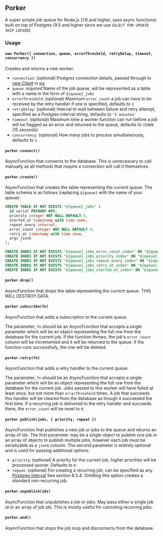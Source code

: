 ## Porker

A super simple job queue for Node.js (7.6 and higher, uses async functions) built on top of Postgres (9.5 and higher since we use `SELECT FOR UPDATE SKIP LOCKED`)

### Usage


#### `new Porker({ connection, queue, errorThreshold, retryDelay, timeout, concurrency })`

Creates and returns a new worker.

- `connection`: (optional) Postgres connection details, passed through to [new Client](https://node-postgres.com/api/client#new-client-config-object-) in [pg](https://node-postgres.com/)
- `queue`: *required* Name of the job queue, will be represented as a table with a name in the form of `${queue}_jobs`
- `errorThreshold`: (optional) Maximum `error_count` a job can have to be received by the retry handler if one is specified, defaults to `1`
- `retryDelay`: (optional) Interval to wait between failure and retry attempt, specified as a Postgres interval string, defaults to `'5 minutes'`
- `timeout`: (optional) Maximum time a worker function can run before a job will be flagged as an error and returned to the queue, defaults to `15000` (15 seconds)
- `concurrency`: (optional) How many jobs to process simultaneously, defaults to `1`

#### `porker.connect()`

AsyncFunction that connects to the database. This is unnecessary to call manually as all methods that require a connection will call it themselves.

#### `porker.create()`

AsyncFunction that creates the table representing the current queue. The table schema is as follows (replacing `${queue}` with the name of your queue):

```sql
CREATE TABLE IF NOT EXISTS "${queue}_jobs" (
  id serial PRIMARY KEY,
  priority integer NOT NULL DEFAULT 0,
  started_at timestamp with time zone,
  repeat_every interval,
  error_count integer NOT NULL DEFAULT 0,
  retry_at timestamp with time zone,
  args jsonb
);

CREATE INDEX IF NOT EXISTS "${queue}_jobs_error_count_index" ON "${queue}_jobs" (error_count);
CREATE INDEX IF NOT EXISTS "${queue}_jobs_priority_index" ON "${queue}_jobs" (priority);
CREATE INDEX IF NOT EXISTS "${queue}_jobs_repeat_every_index" ON "${queue}_jobs" (repeat_every);
CREATE INDEX IF NOT EXISTS "${queue}_jobs_retry_at_index" ON "${queue}_jobs" (retry_at);
CREATE INDEX IF NOT EXISTS "${queue}_jobs_started_at_index" ON "${queue}_jobs" (started_at);
```

#### `porker.drop()`

AsyncFunction that drops the table representing the current queue. THIS WILL DESTROY DATA.

#### `porker.subscribe(fn)`

AsyncFunction that adds a subscription to the current queue.

The parameter, `fn` should be an AsyncFunction that accepts a single parameter which will be an object representing the full row from the database for the current job. If the function throws, the job's `error_count` column will be incremented and it will be returned to the queue. If the function runs successfully, the row will be deleted.

#### `porker.retry(fn)`

AsyncFunction that adds a retry handler to the current queue.

The parameter, `fn` should be an AsyncFunction that accepts a single parameter which will be an object representing the full row from the database for the current job. Jobs passed to this worker will have failed at least once, but not more than `errorThreshold` times. A job that succeeds this handler will be cleared from the database as though it succeeded the first time. If a recurring job is delivered to the retry handler and succeeds there, the `error_count` will be reset to `0`.

#### `porker.publish(jobs, { priority, repeat })`

AsyncFunction that publishes a new job or jobs to the queue and returns an array of ids. The first parameter may be a single object to publish one job or an array of objects to publish multiple jobs, however each job must be serializable as a `jsonb` column. The second parameter is entirely optional and is used for passing additional options.

- `priority`: (optional) A priority for the current job, higher priorities will be processed sooner. Defaults to `0`
- `repeat`: (optional) For creating a recurring job, can be specified as any [Postgres interval](https://www.postgresql.org/docs/9.5/static/datatype-datetime.html) See section 8.5.4. Omitting this option creates a standard non-recurring job.

#### `porker.unpublish(ids)`

AsyncFunction that unpublishes a job or jobs. May pass either a single job id or an array of job ids. This is mostly useful for canceling recurring jobs.

#### `porker.end()`

AsyncFunction that stops the job loop and disconnects from the database.
